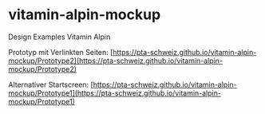 # vitamin-alpin-mockup
Design Examples Vitamin Alpin

Prototyp mit Verlinkten Seiten:
[https://pta-schweiz.github.io/vitamin-alpin-mockup/Prototype2](https://pta-schweiz.github.io/vitamin-alpin-mockup/Prototype2)

Alternativer Startscreen:
[https://pta-schweiz.github.io/vitamin-alpin-mockup/Prototype1](https://pta-schweiz.github.io/vitamin-alpin-mockup/Prototype1)
